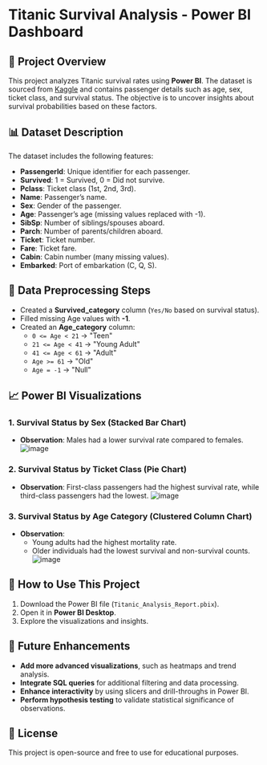 # Titanic Survival Analysis - Power BI Dashboard

## 📌 Project Overview
This project analyzes Titanic survival rates using **Power BI**. The dataset is sourced from [Kaggle](https://www.kaggle.com/datasets/brendan45774/test-file) and contains passenger details such as age, sex, ticket class, and survival status. The objective is to uncover insights about survival probabilities based on these factors.

## 📊 Dataset Description
The dataset includes the following features:
- **PassengerId**: Unique identifier for each passenger.
- **Survived**: 1 = Survived, 0 = Did not survive.
- **Pclass**: Ticket class (1st, 2nd, 3rd).
- **Name**: Passenger’s name.
- **Sex**: Gender of the passenger.
- **Age**: Passenger’s age (missing values replaced with -1).
- **SibSp**: Number of siblings/spouses aboard.
- **Parch**: Number of parents/children aboard.
- **Ticket**: Ticket number.
- **Fare**: Ticket fare.
- **Cabin**: Cabin number (many missing values).
- **Embarked**: Port of embarkation (C, Q, S).

## 🔧 Data Preprocessing Steps
- Created a **Survived_category** column (`Yes/No` based on survival status).
- Filled missing Age values with **-1**.
- Created an **Age_category** column:
  - `0 <= Age < 21` → "Teen"
  - `21 <= Age < 41` → "Young Adult"
  - `41 <= Age < 61` → "Adult"
  - `Age >= 61` → "Old"
  - `Age = -1` → "Null"

## 📈 Power BI Visualizations
### **1. Survival Status by Sex (Stacked Bar Chart)**
- **Observation**: Males had a lower survival rate compared to females.
![image](https://github.com/user-attachments/assets/e95660ce-5fd7-41fc-8694-9f611af2d5df)


### **2. Survival Status by Ticket Class (Pie Chart)**
- **Observation**: First-class passengers had the highest survival rate, while third-class passengers had the lowest.
![image](https://github.com/user-attachments/assets/e5d472c9-8e1f-4866-9a55-bdeaaddc926a)


### **3. Survival Status by Age Category (Clustered Column Chart)**
- **Observation**:
  - Young adults had the highest mortality rate.
  - Older individuals had the lowest survival and non-survival counts.
![image](https://github.com/user-attachments/assets/a8030363-f323-443e-9c04-c67043c433f7)


## 🚀 How to Use This Project
1. Download the Power BI file (`Titanic_Analysis_Report.pbix`).
2. Open it in **Power BI Desktop**.
3. Explore the visualizations and insights.

## 📌 Future Enhancements
- **Add more advanced visualizations**, such as heatmaps and trend analysis.
- **Integrate SQL queries** for additional filtering and data processing.
- **Enhance interactivity** by using slicers and drill-throughs in Power BI.
- **Perform hypothesis testing** to validate statistical significance of observations.

## 📄 License
This project is open-source and free to use for educational purposes.

